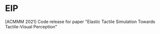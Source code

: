 # EIP
[ACMMM 2021] Code release for paper "Elastic Tactile Simulation Towards Tactile-Visual Perception"
